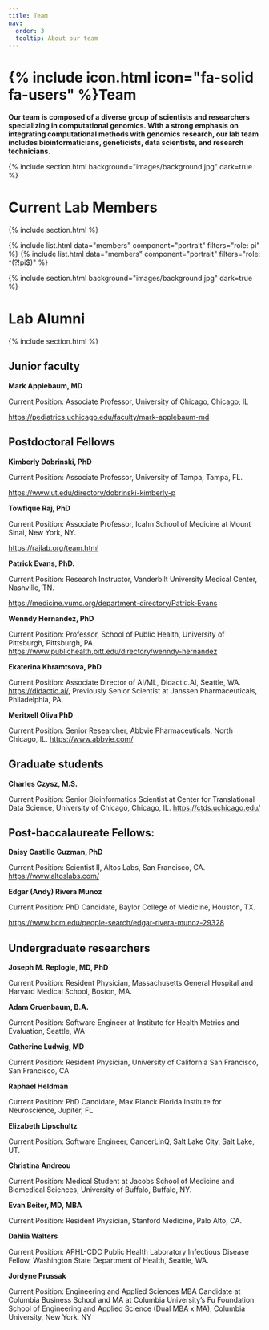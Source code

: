```yaml
---
title: Team
nav:
  order: 3
  tooltip: About our team
---
```


# {% include icon.html icon="fa-solid fa-users" %}Team

**Our team is composed of a diverse group of scientists and researchers specializing in computational genomics. With a strong emphasis on integrating computational methods with genomics research, our lab team includes bioinformaticians, geneticists, data scientists, and research technicians.**


{% include section.html background="images/background.jpg" dark=true %}

# Current Lab Members

{% include section.html %}

{% include list.html data="members" component="portrait" filters="role: pi" %}
{% include list.html data="members" component="portrait" filters="role: ^(?!pi$)" %}

{% include section.html background="images/background.jpg" dark=true %}

# Lab Alumni

{% include section.html %}

## Junior faculty

**Mark Applebaum, MD**

Current Position: Associate Professor, University of Chicago, Chicago, IL 

https://pediatrics.uchicago.edu/faculty/mark-applebaum-md

## Postdoctoral Fellows

**Kimberly Dobrinski, PhD**

Current Position: Associate Professor, University of Tampa, Tampa, FL. 

https://www.ut.edu/directory/dobrinski-kimberly-p

**Towfique Raj, PhD** 

Current Position: Associate Professor, Icahn School of Medicine at Mount Sinai, New York, NY. 

https://rajlab.org/team.html

**Patrick Evans, PhD.** 

Current Position: Research Instructor, Vanderbilt University Medical Center, Nashville, TN. 

https://medicine.vumc.org/department-directory/Patrick-Evans

**Wenndy Hernandez, PhD**

Current Position: Professor, School of Public Health, University of Pittsburgh, Pittsburgh, PA. https://www.publichealth.pitt.edu/directory/wenndy-hernandez

**Ekaterina Khramtsova, PhD** 

Current Position: Associate Director of AI/ML, Didactic.AI, Seattle, WA. https://didactic.ai/, Previously Senior Scientist at Janssen Pharmaceuticals, Philadelphia, PA.

**Meritxell Oliva PhD** 

Current Position: Senior Researcher, Abbvie Pharmaceuticals, North Chicago, IL. https://www.abbvie.com/

## Graduate students

**Charles Czysz, M.S.** 

Current Position: Senior Bioinformatics Scientist at Center for Translational Data Science, University of Chicago, Chicago, IL. https://ctds.uchicago.edu/

## Post-baccalaureate Fellows:

**Daisy Castillo Guzman, PhD** 

Current Position: Scientist II, Altos Labs, San Francisco, CA. https://www.altoslabs.com/

**Edgar (Andy) Rivera Munoz**

Current Position: PhD Candidate, Baylor College of Medicine, Houston, TX. 

https://www.bcm.edu/people-search/edgar-rivera-munoz-29328

## Undergraduate researchers

**Joseph M. Replogle, MD, PhD** 

Current Position: Resident Physician, Massachusetts General Hospital and Harvard Medical School, Boston, MA. 

**Adam Gruenbaum, B.A.** 

Current Position: Software Engineer at Institute for Health Metrics and Evaluation, Seattle, WA 

**Catherine Ludwig, MD** 

Current Position: Resident Physician, University of California San Francisco, San Francisco, CA

**Raphael Heldman** 

Current Position: PhD Candidate, Max Planck Florida Institute for Neuroscience, Jupiter, FL

**Elizabeth Lipschultz** 

Current Position: Software Engineer, CancerLinQ, Salt Lake City, Salt Lake, UT. 

**Christina Andreou** 

Current Position: Medical Student at Jacobs School of Medicine and Biomedical Sciences, University of Buffalo, Buffalo, NY. 

**Evan Beiter, MD, MBA** 

Current Position: Resident Physician, Stanford Medicine, Palo Alto, CA. 

**Dahlia Walters** 

Current Position: APHL-CDC Public Health Laboratory Infectious Disease Fellow, Washington State Department of Health, Seattle, WA. 

**Jordyne Prussak**

Current Position: Engineering and Applied Sciences MBA Candidate at Columbia Business School and MA at Columbia University’s Fu Foundation School of Engineering and Applied Science (Dual MBA x MA), Columbia University, New York, NY







